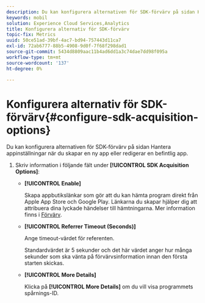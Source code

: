 ```yaml
---
description: Du kan konfigurera alternativen för SDK-förvärv på sidan Hantera appinställningar när du skapar en ny app eller redigerar en befintlig app.
keywords: mobil
solution: Experience Cloud Services,Analytics
title: Konfigurera alternativ för SDK-förvärv
topic-fix: Metrics
uuid: 50ce51ad-39bf-4ac7-bd94-757443d11ca7
exl-id: 72ab6777-88b5-4908-9d0f-7f68f298dad1
source-git-commit: 5434d8809aac11b4ad6dd1a3c74dae7dd98f095a
workflow-type: tm+mt
source-wordcount: '137'
ht-degree: 0%

---
```


# Konfigurera alternativ för SDK-förvärv{#configure-sdk-acquisition-options}

Du kan konfigurera alternativen för SDK-förvärv på sidan Hantera appinställningar när du skapar en ny app eller redigerar en befintlig app.

1. Skriv information i följande fält under **[!UICONTROL SDK Acquisition Options]**:

   * **[!UICONTROL Enable]**

      Skapa appbutikslänkar som gör att du kan hämta program direkt från Apple App Store och Google Play. Länkarna du skapar hjälper dig att attribuera dina lyckade händelser till hämtningarna. Mer information finns i [Förvärv](/help/using/acquisition-main/acquisition-main.md).

   * **[!UICONTROL Referrer Timeout (Seconds)]**

      Ange timeout-värdet för referenten.

      Standardvärdet är 5 sekunder och det här värdet anger hur många sekunder som ska vänta på förvärvsinformation innan den första starten skickas.

   * **[!UICONTROL More Details]**

      Klicka på **[!UICONTROL More Details]** om du vill visa programmets spårnings-ID.
